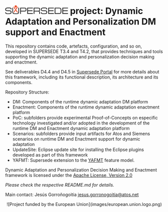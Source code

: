 
# [![SUPERSEDE](images/SUPERSEDE-logo.png)](https://www.supersede.eu/) project: Dynamic Adaptation and Personalization DM support and Enactment
This repository contains code, artefacts, configuration, and so on, developed in SUPERSEDE T3.4 and T4.2, that provides techniques and tools supporting the dynamic adaptation and personalization decision making and enactment.

See deliverables D4.4 and D4.5 in [Supersede Portal](https://www.supersede.eu/) for more details about this framework, including its functional description, its architecture and its components.

Repository Structure:
- DM: Components of the runtime dynamic adaptation DM platform
- Enactment: Components of the runtime dynamic adaptation enactment platform
- PoC: subfolders provide experimental Proof-of-Concepts on especific technology investigated and/or adopted in the development of the runtime DM and Enactment dynamic adaptation platform
- Scenarios: subfolders provide input artifacts for Atos and Siemens scenarios on runtime DM and Enactment support for dynamic adaptation
- UpdateSite: Eclipse update site for installing the Eclipse plugins developed as part of this framework
- YAFMT: Supersede extension to the [YAFMT](https://bitbucket.org/jpikl/yafmt/wiki/Home) feature model.

Dynamic Adaptation and Personalization Decision Making and Enactment framework is licensed under the [Apache License, Version 2.0](http://www.apache.org/licenses/LICENSE-2.0)

*Please check the respective README.md for details.*

Main contact: Jesús Gorroñogoitia <jesus.gorronogoitia@atos.net>

<center>![Project funded by the European Union](images/european.union.logo.png)</center>

